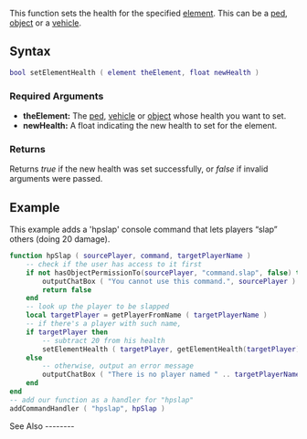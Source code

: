 This function sets the health for the specified [element](/element.md "wikilink"). This can be a [ped](/ped.md "wikilink"), [object](/object.md "wikilink") or a [vehicle](/vehicle.md "wikilink").

Syntax
------

``` lua
bool setElementHealth ( element theElement, float newHealth )
```

### Required Arguments

-   **theElement:** The [ped](/ped.md "wikilink"), [vehicle](/vehicle.md "wikilink") or [object](/object.md "wikilink") whose health you want to set.
-   **newHealth:** A float indicating the new health to set for the element.

### Returns

Returns *true* if the new health was set successfully, or *false* if invalid arguments were passed.

Example
-------

<section name="Server" class="server" show="true">
This example adds a 'hpslap' console command that lets players “slap” others (doing 20 damage).

``` lua
function hpSlap ( sourcePlayer, command, targetPlayerName )
    -- check if the user has access to it first
    if not hasObjectPermissionTo(sourcePlayer, "command.slap", false) then
        outputChatBox ( "You cannot use this command.", sourcePlayer )
        return false
    end
    -- look up the player to be slapped
    local targetPlayer = getPlayerFromName ( targetPlayerName )
    -- if there's a player with such name,
    if targetPlayer then
        -- subtract 20 from his health
        setElementHealth ( targetPlayer, getElementHealth(targetPlayer) - 20 )
    else
        -- otherwise, output an error message
        outputChatBox ( "There is no player named " .. targetPlayerName .. "!", sourcePlayer )
    end
end
-- add our function as a handler for "hpslap"
addCommandHandler ( "hpslap", hpSlap )
```

</section>
See Also
--------
